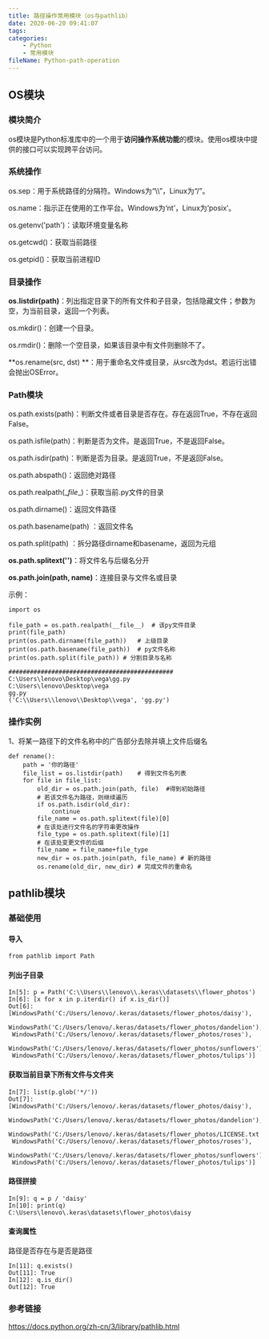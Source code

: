 ```yaml
---
title: 路径操作常用模块（os与pathlib）
date: 2020-06-20 09:41:07
tags:
categories:
	- Python
	- 常用模块
fileName: Python-path-operation
---
```


## OS模块

### 模块简介

os模块是Python标准库中的一个用于**访问操作系统功能**的模块。使用os模块中提供的接口可以实现跨平台访问。



### 系统操作

os.sep：用于系统路径的分隔符。Windows为“\\\”，Linux为“/”。

os.name：指示正在使用的工作平台。Windows为‘nt’，Linux为‘posix’。

os.getenv('path')：读取环境变量名称

os.getcwd()：获取当前路径

os.getpid()：获取当前进程ID



### 目录操作

**os.listdir(path)**：列出指定目录下的所有文件和子目录，包括隐藏文件；参数为空，为当前目录，返回一个列表。

os.mkdir()：创建一个目录。

os.rmdir()：删除一个空目录，如果该目录中有文件则删除不了。



**os.rename(src, dst) **：用于重命名文件或目录，从src改为dst。若运行出错会抛出OSError。



### Path模块

os.path.exists(path)：判断文件或者目录是否存在。存在返回True，不存在返回False。

os.path.isfile(path)：判断是否为文件。是返回True，不是返回False。

os.path.isdir(path)：判断是否为目录。是返回True，不是返回False。



os.path.abspath()：返回绝对路径

os.path.realpath(\__file__)：获取当前.py文件的目录

os.path.dirname()：返回文件路径

os.path.basename(path) ：返回文件名



os.path.split(path) ：拆分路径dirname和basename，返回为元组

**os.path.splitext('')**：将文件名与后缀名分开



**os.path.join(path, name)**：连接目录与文件名或目录

示例：

```
import os

file_path = os.path.realpath(__file__)  # 该py文件目录
print(file_path)
print(os.path.dirname(file_path))   # 上级目录
print(os.path.basename(file_path))  # py文件名称
print(os.path.split(file_path)) # 分割目录与名称

##############################################
C:\Users\lenovo\Desktop\vega\gg.py
C:\Users\lenovo\Desktop\vega
gg.py
('C:\\Users\\lenovo\\Desktop\\vega', 'gg.py')
```



### 操作实例

1、将某一路径下的文件名称中的广告部分去除并填上文件后缀名

```
def rename():
    path = '你的路径'
    file_list = os.listdir(path)	# 得到文件名列表
    for file in file_list:
        old_dir = os.path.join(path, file)	#得到初始路径
        # 若该文件名为路径，则继续遍历
        if os.path.isdir(old_dir):
            continue
        file_name = os.path.splitext(file)[0]
        # 在该处进行文件名的字符串更改操作
        file_type = os.path.splitext(file)[1]
        # 在该处变更文件的后缀
        file_name = file_name+file_type
        new_dir = os.path.join(path, file_name)	# 新的路径
        os.rename(old_dir, new_dir)	# 完成文件的重命名
```



## pathlib模块

### 基础使用

#### 导入

```
from pathlib import Path
```

#### 列出子目录

```
In[5]: p = Path('C:\\Users\\lenovo\\.keras\\datasets\\flower_photos')
In[6]: [x for x in p.iterdir() if x.is_dir()]
Out[6]: 
[WindowsPath('C:/Users/lenovo/.keras/datasets/flower_photos/daisy'),
 WindowsPath('C:/Users/lenovo/.keras/datasets/flower_photos/dandelion'),
 WindowsPath('C:/Users/lenovo/.keras/datasets/flower_photos/roses'),
 WindowsPath('C:/Users/lenovo/.keras/datasets/flower_photos/sunflowers'),
 WindowsPath('C:/Users/lenovo/.keras/datasets/flower_photos/tulips')]
```

#### 获取当前目录下所有文件与文件夹

```
In[7]: list(p.glob('*/'))
Out[7]: 
[WindowsPath('C:/Users/lenovo/.keras/datasets/flower_photos/daisy'),
 WindowsPath('C:/Users/lenovo/.keras/datasets/flower_photos/dandelion'),
 WindowsPath('C:/Users/lenovo/.keras/datasets/flower_photos/LICENSE.txt'),
 WindowsPath('C:/Users/lenovo/.keras/datasets/flower_photos/roses'),
 WindowsPath('C:/Users/lenovo/.keras/datasets/flower_photos/sunflowers'),
 WindowsPath('C:/Users/lenovo/.keras/datasets/flower_photos/tulips')]
```

#### 路径拼接

```
In[9]: q = p / 'daisy'
In[10]: print(q)
C:\Users\lenovo\.keras\datasets\flower_photos\daisy
```

#### 查询属性

路径是否存在与是否是路径

```
In[11]: q.exists()
Out[11]: True
In[12]: q.is_dir()
Out[12]: True
```





### 参考链接

https://docs.python.org/zh-cn/3/library/pathlib.html